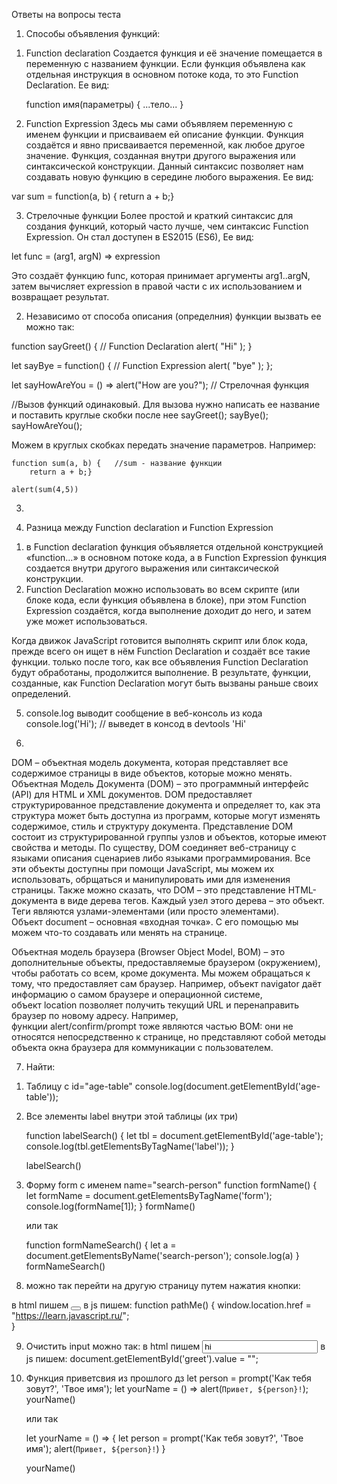 Ответы на вопросы теста

1. Способы объявления функций:
1) Function declaration
Создается функция и  её значение помещается в переменную с названием функции. 
Если функция объявлена как отдельная инструкция в основном потоке кода, то это Function Declaration. 
Ее вид:

    function имя(параметры) {
    ...тело...
    }

2) Function Expression
Здесь мы сами объявляем переменную с именем функции и присваиваем ей описание функции. 
Функция создаётся и явно присваивается переменной, как любое другое значение. 
Функция, созданная внутри другого выражения или синтаксической конструкции. 
Данный синтаксис позволяет нам создавать новую функцию в середине любого выражения. 
Ее вид:

var sum = function(a, b) {
return a + b;}

3) Стрелочные функции
Более простой и краткий синтаксис для создания функций, который часто лучше, чем синтаксис Function Expression.
Он стал доступен в ES2015 (ES6),
Ее вид:

let func = (arg1, argN) => expression

Это создаёт функцию func, которая принимает аргументы arg1..argN, затем вычисляет expression в правой части с их использованием и возвращает результат.

2. Независимо от способа описания (определния) функции вызвать ее можно так:

function sayGreet() {                      // Function Declaration
  alert( "Hi" );
}

let sayBye = function() {               // Function Expression
  alert( "bye" );
};

let sayHowAreYou = () => alert("How are you?");     // Стрелочная функция


//Вызов функций одинаковый. Для вызова нужно написать ее название и поставить круглые скобки после нее
sayGreet();
sayBye();
sayHowAreYou();

Можем в круглых скобках передать значение параметров. Например:

    function sum(a, b) {   //sum - название функции
        return a + b;}

    alert(sum(4,5))


3.   


4. Разница между Function declaration и Function Expression

1) в Function declaration функция объявляется отдельной конструкцией «function…» в основном потоке кода, а в Function Expression функция создается внутри другого выражения или синтаксической конструкции. 
2) Function Declaration можно использовать во всем скрипте (или блоке кода, если функция объявлена в блоке), при этом Function Expression создаётся, когда выполнение доходит до него, и затем уже может использоваться.

Когда движок JavaScript готовится выполнять скрипт или блок кода, прежде всего он ищет в нём Function Declaration и создаёт все такие функции. только после того, как все объявления Function Declaration будут обработаны, продолжится выполнение. В результате, функции, созданные, как Function Declaration могут быть вызваны раньше своих определений.

5. console.log выводит сообщение в веб-консоль из кода
console.log('Hi'); // выведет в консод в devtools 'Hi'


6. 

DOM – объектная модель документа, которая представляет все содержимое страницы в виде объектов, которые можно менять.
Объектная Модель Документа (DOM) – это программный интерфейс (API) для HTML и XML документов. DOM предоставляет структурированное представление документа и определяет то, как эта структура может быть доступна из программ, которые могут изменять содержимое, стиль и структуру документа. Представление DOM состоит из структурированной группы узлов и объектов, которые имеют свойства и методы. По существу, DOM соединяет веб-страницу с языками описания сценариев либо языками программирования. 
Все эти объекты доступны при помощи JavaScript, мы можем их использовать, обрщаться и манипулировать ими для изменения страницы.
Также можно сказать, что DOM – это представление HTML-документа в виде дерева тегов. Каждый узел этого дерева – это объект. Теги являются узлами-элементами (или просто элементами). 
Объект document – основная «входная точка». С его помощью мы можем что-то создавать или менять на странице.

Объектная модель браузера (Browser Object Model, BOM) – это дополнительные объекты, предоставляемые браузером (окружением), чтобы работать со всем, кроме документа. 
Мы можем обращаться к тому, что предоставляет сам браузер.
Например, объект navigator даёт информацию о самом браузере и операционной системе, объект location позволяет получить текущий URL и перенаправить браузер по новому адресу.
Например, функции alert/confirm/prompt тоже являются частью BOM: они не относятся непосредственно к странице, но представляют собой методы объекта окна браузера для коммуникации с пользователем.

7. Найти:
1) Таблицу с id="age-table"
    console.log(document.getElementById('age-table'));

2) Все элементы label внутри этой таблицы (их три)

    function labelSearch() {
        let tbl = document.getElementById('age-table');
        console.log(tbl.getElementsByTagName('label'));
    }

    labelSearch()

3) Форму form с именем name="search-person"
    function formName() {
        let formName = document.getElementsByTagName('form');
        console.log(formName[1]);
    }
    formName()

    или так

    function formNameSearch() {
    let a = document.getElementsByName('search-person');
    console.log(a)
    }
    formNameSearch()

8. можно так перейти на другую страницу путем нажатия кнопки:

в html пишем <button onclick="pathMe()"></button> 
в js пишем:
    function pathMe() {
        window.location.href = "https://learn.javascript.ru/";    
    }

9. Очистить input можно так:
в html пишем <input id="greet" type="text" value="hi">
в js пишем: document.getElementById('greet').value = "";
    



10. Функция приветсвия из прошлого дз
    let person = prompt('Как тебя зовут?', 'Твое имя');
    let yourName = () => alert(`Привет, ${person}!`); 
    yourName()

    или так

    let yourName = () => {
    let person = prompt('Как тебя зовут?', 'Твое имя');
    alert(`Привет, ${person}!`)
    }

    yourName()